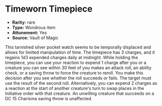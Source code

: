 
# Timeworn Timepiece

* **Rarity:** rare
* **Type:** Wondrous item
* **Attunement:** Yes
* **Source:** Vault of Magic


This tarnished silver pocket watch seems to be temporally displaced and allows for limited manipulation of time. The timepiece has 3 charges, and it regains 1d3 expended charges daily at midnight. While holding the timepiece, you can use your reaction to expend 1 charge after you or a creature you can see within 30 feet of you makes an attack roll, an ability check, or a saving throw to force the creature to reroll. You make this decision after you see whether the roll succeeds or fails. The target must use the result of the second roll. Alternatively, you can expend 2 charges as a reaction at the start of another creature's turn to swap places in the Initiative order with that creature. An unwilling creature that succeeds on a DC 15 Charisma saving throw is unaffected.

